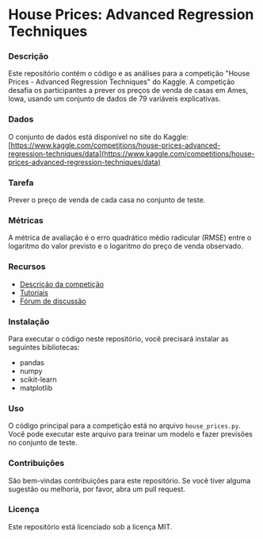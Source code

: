# House Prices: Advanced Regression Techniques

### Descrição

Este repositório contém o código e as análises para a competição "House Prices - Advanced Regression Techniques" do Kaggle. A competição desafia os participantes a prever os preços de venda de casas em Ames, Iowa, usando um conjunto de dados de 79 variáveis ​​explicativas.

### Dados

O conjunto de dados está disponível no site do Kaggle: [https://www.kaggle.com/competitions/house-prices-advanced-regression-techniques/data](https://www.kaggle.com/competitions/house-prices-advanced-regression-techniques/data)

### Tarefa

Prever o preço de venda de cada casa no conjunto de teste.

### Métricas

A métrica de avaliação é o erro quadrático médio radicular (RMSE) entre o logaritmo do valor previsto e o logaritmo do preço de venda observado.

### Recursos

* [Descrição da competição](https://www.kaggle.com/competitions/house-prices-advanced-regression-techniques)
* [Tutoriais](https://www.kaggle.com/competitions/house-prices-advanced-regression-techniques/tutorials)
* [Fórum de discussão](https://www.kaggle.com/competitions/house-prices-advanced-regression-techniques/discussion)

### Instalação

Para executar o código neste repositório, você precisará instalar as seguintes bibliotecas:

* pandas
* numpy
* scikit-learn
* matplotlib

### Uso

O código principal para a competição está no arquivo `house_prices.py`. Você pode executar este arquivo para treinar um modelo e fazer previsões no conjunto de teste.

### Contribuições

São bem-vindas contribuições para este repositório. Se você tiver alguma sugestão ou melhoria, por favor, abra um pull request.

### Licença

Este repositório está licenciado sob a licença MIT.
